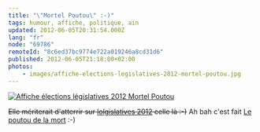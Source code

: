```yaml
---
title: "\"Mortel Poutou\" :-)"
tags: humour, affiche, politique, ain
updated: 2012-06-05T20:31:54.000Z
lang: "fr"
node: "69786"
remoteId: "8c6ed37bc9774e722a019246a8cd31d6"
published: 2012-06-05T21:18:00+02:00
photos:
    - images/affiche-elections-legislatives-2012-mortel-poutou.jpg
---
```

<a href="/images/affiche-elections-legislatives-2012-mortel-poutou.jpg">![Affiche élections législatives 2012 Mortel Poutou](/images/660x/affiche-elections-legislatives-2012-mortel-poutou.jpg)
</a>

<strike>Elle mériterait d'atterrir sur [lolgislatives 2012](http://lolgislatives2012.tumblr.com/) celle là :-)</strike>
 Ah bah c'est fait [Le poutou de la mort](http://lolgislatives2012.tumblr.com/post/24485240456/le-poutou-de-la-mort-via-dpobel#.T85skWY6uFI) :-)

